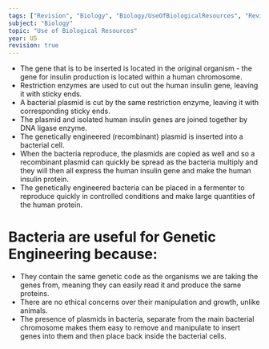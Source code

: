 ```yaml
---
tags: ["Revision", "Biology", "Biology/UseOfBiologicalResources", "Revision/RevisionNotes", "Biology/UseOfBiologicalResources/GeneticModification"]
subject: "Biology"
topic: "Use of Biological Resources"
year: U5
revision: true
---
```


 - The gene that is to be inserted is located in the original organism - the gene for insulin production is located within a human chromosome.
 - Restriction enzymes are used to cut out the human insulin gene, leaving it with sticky ends.
 - A bacterial plasmid is cut by the same restriction enzyme, leaving it with corresponding sticky ends.
 - The plasmid and isolated human insulin genes are joined together by DNA ligase enzyme.
 - The genetically engineered (recombinant) plasmid is inserted into a bacterial cell.
 - When the bacteria reproduce, the plasmids are copied as well and so a recombinant plasmid can quickly be spread as the bacteria multiply and they will then all express the human insulin gene and make the human insulin protein.
 - The genetically engineered bacteria can be placed in a fermenter to reproduce quickly in controlled conditions and make large quantities of the human protein.

# Bacteria are useful for Genetic Engineering because:
 - They contain the same genetic code as the organisms we are taking the genes from, meaning they can easily read it and produce the same proteins.
 - There are no ethical concerns over their manipulation and growth, unlike animals.
 - The presence of plasmids in bacteria, separate from the main bacterial chromosome makes them easy to remove and manipulate to insert genes into them and then place back inside the bacterial cells.